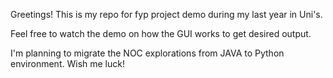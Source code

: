 Greetings! This is my repo for fyp project demo during my last year in Uni's.

Feel free to watch the demo on how the GUI works to get desired output.

I'm planning to migrate the NOC explorations from JAVA to Python environment. Wish me luck!
